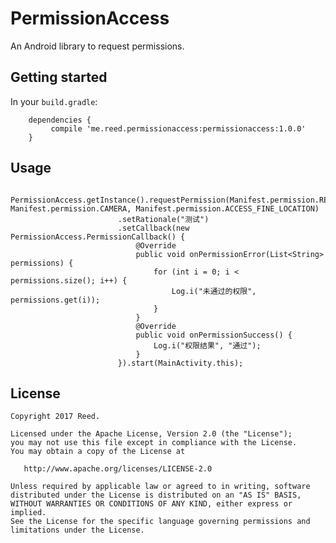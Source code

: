 # PermissionAccess
An Android library to request permissions.

## Getting started

In your `build.gradle`:

```
    dependencies {
         compile 'me.reed.permissionaccess:permissionaccess:1.0.0'
    }
```

## Usage

```
    PermissionAccess.getInstance().requestPermission(Manifest.permission.READ_EXTERNAL_STORAGE, Manifest.permission.CAMERA, Manifest.permission.ACCESS_FINE_LOCATION)
                        .setRationale("测试")
                        .setCallback(new PermissionAccess.PermissionCallback() {
                            @Override
                            public void onPermissionError(List<String> permissions) {
                                for (int i = 0; i < permissions.size(); i++) {
                                    Log.i("未通过的权限", permissions.get(i));
                                }
                            }
                            @Override
                            public void onPermissionSuccess() {
                                Log.i("权限结果", "通过");
                            }
                        }).start(MainActivity.this);
```

License
-------

    Copyright 2017 Reed.

    Licensed under the Apache License, Version 2.0 (the "License");
    you may not use this file except in compliance with the License.
    You may obtain a copy of the License at

       http://www.apache.org/licenses/LICENSE-2.0

    Unless required by applicable law or agreed to in writing, software
    distributed under the License is distributed on an "AS IS" BASIS,
    WITHOUT WARRANTIES OR CONDITIONS OF ANY KIND, either express or implied.
    See the License for the specific language governing permissions and
    limitations under the License.
